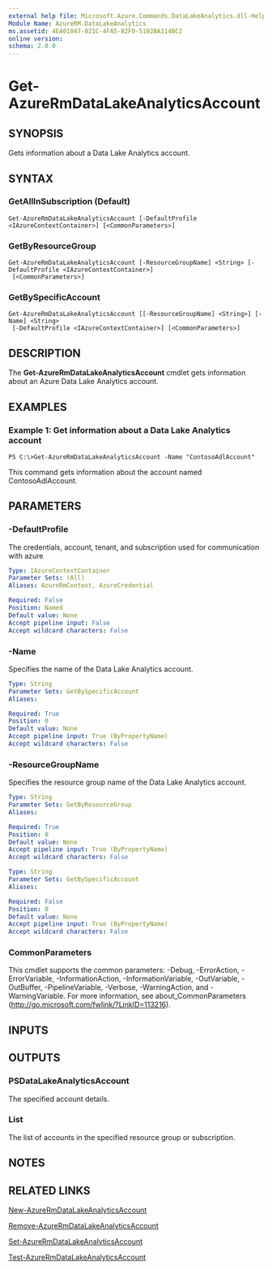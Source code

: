 ```yaml
---
external help file: Microsoft.Azure.Commands.DataLakeAnalytics.dll-Help.xml
Module Name: AzureRM.DataLakeAnalytics
ms.assetid: 4EA01047-021C-4FA5-82F0-5102BA114BC2
online version: 
schema: 2.0.0
---
```


# Get-AzureRmDataLakeAnalyticsAccount

## SYNOPSIS
Gets information about a Data Lake Analytics account.

## SYNTAX

### GetAllInSubscription (Default)
```
Get-AzureRmDataLakeAnalyticsAccount [-DefaultProfile <IAzureContextContainer>] [<CommonParameters>]
```

### GetByResourceGroup
```
Get-AzureRmDataLakeAnalyticsAccount [-ResourceGroupName] <String> [-DefaultProfile <IAzureContextContainer>]
 [<CommonParameters>]
```

### GetBySpecificAccount
```
Get-AzureRmDataLakeAnalyticsAccount [[-ResourceGroupName] <String>] [-Name] <String>
 [-DefaultProfile <IAzureContextContainer>] [<CommonParameters>]
```

## DESCRIPTION
The **Get-AzureRmDataLakeAnalyticsAccount** cmdlet gets information about an Azure Data Lake Analytics account.

## EXAMPLES

### Example 1: Get information about a Data Lake Analytics account
```
PS C:\>Get-AzureRmDataLakeAnalyticsAccount -Name "ContosoAdlAccount"
```

This command gets information about the account named ContosoAdlAccount.

## PARAMETERS

### -DefaultProfile
The credentials, account, tenant, and subscription used for communication with azure

```yaml
Type: IAzureContextContainer
Parameter Sets: (All)
Aliases: AzureRmContext, AzureCredential

Required: False
Position: Named
Default value: None
Accept pipeline input: False
Accept wildcard characters: False
```

### -Name
Specifies the name of the Data Lake Analytics account.

```yaml
Type: String
Parameter Sets: GetBySpecificAccount
Aliases: 

Required: True
Position: 0
Default value: None
Accept pipeline input: True (ByPropertyName)
Accept wildcard characters: False
```

### -ResourceGroupName
Specifies the resource group name of the Data Lake Analytics account.

```yaml
Type: String
Parameter Sets: GetByResourceGroup
Aliases: 

Required: True
Position: 0
Default value: None
Accept pipeline input: True (ByPropertyName)
Accept wildcard characters: False
```

```yaml
Type: String
Parameter Sets: GetBySpecificAccount
Aliases: 

Required: False
Position: 0
Default value: None
Accept pipeline input: True (ByPropertyName)
Accept wildcard characters: False
```

### CommonParameters
This cmdlet supports the common parameters: -Debug, -ErrorAction, -ErrorVariable, -InformationAction, -InformationVariable, -OutVariable, -OutBuffer, -PipelineVariable, -Verbose, -WarningAction, and -WarningVariable. For more information, see about_CommonParameters (http://go.microsoft.com/fwlink/?LinkID=113216).

## INPUTS

## OUTPUTS

### PSDataLakeAnalyticsAccount
The specified account details.

### List<PSDataLakeAnalyticsAccountBasic>
The list of accounts in the specified resource group or subscription.

## NOTES

## RELATED LINKS

[New-AzureRmDataLakeAnalyticsAccount](./New-AzureRmDataLakeAnalyticsAccount.md)

[Remove-AzureRmDataLakeAnalyticsAccount](./Remove-AzureRmDataLakeAnalyticsAccount.md)

[Set-AzureRmDataLakeAnalyticsAccount](./Set-AzureRmDataLakeAnalyticsAccount.md)

[Test-AzureRmDataLakeAnalyticsAccount](./Test-AzureRmDataLakeAnalyticsAccount.md)


